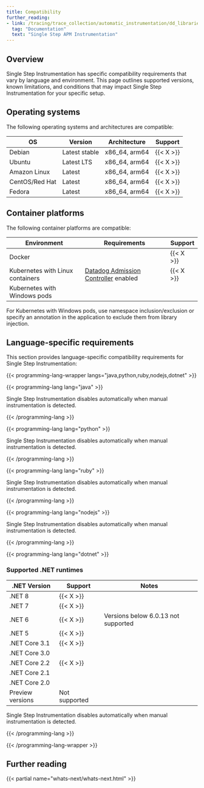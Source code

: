 ```yaml
---
title: Compatibility
further_reading:
- link: /tracing/trace_collection/automatic_instrumentation/dd_libraries/single-step-apm/
  tag: "Documentation"
  text: "Single Step APM Instrumentation"
---
```


## Overview

Single Step Instrumentation has specific compatibility requirements that vary by language and environment. This page outlines supported versions, known limitations, and conditions that may impact Single Step Instrumentation for your specific setup.

## Operating systems

The following operating systems and architectures are compatible:

| OS             | Version       | Architecture  | Support   |
|----------------|---------------|---------------|-----------|
| Debian         | Latest stable | x86_64, arm64 | {{< X >}} |
| Ubuntu         | Latest LTS    | x86_64, arm64 | {{< X >}} |
| Amazon Linux   | Latest        | x86_64, arm64 | {{< X >}} |
| CentOS/Red Hat | Latest        | x86_64, arm64 | {{< X >}} |
| Fedora         | Latest        | x86_64, arm64 | {{< X >}} |

## Container platforms

The following container platforms are compatible:

| Environment                      | Requirements                              | Support   |
|----------------------------------|-------------------------------------------|-----------|
| Docker                           |                                           | {{< X >}} |
| Kubernetes with Linux containers | [Datadog Admission Controller][1] enabled | {{< X >}} |
| Kubernetes with Windows pods     |                                           |           |

<div class="alert alert-info">For Kubernetes with Windows pods, use namespace inclusion/exclusion or specify an annotation in the application to exclude them from library injection.</div>
 
## Language-specific requirements

This section provides language-specific compatibility requirements for Single Step Instrumentation:

{{< programming-lang-wrapper langs="java,python,ruby,nodejs,dotnet" >}}

{{< programming-lang lang="java" >}}

<div class="alert alert-info">Single Step Instrumentation disables automatically when manual instrumentation is detected.</div>

{{< /programming-lang >}}

{{< programming-lang lang="python" >}}

<div class="alert alert-info">Single Step Instrumentation disables automatically when manual instrumentation is detected.</div>

{{< /programming-lang >}}

{{< programming-lang lang="ruby" >}}

<div class="alert alert-info">Single Step Instrumentation disables automatically when manual instrumentation is detected.</div>

{{< /programming-lang >}}

{{< programming-lang lang="nodejs" >}}

<div class="alert alert-info">Single Step Instrumentation disables automatically when manual instrumentation is detected.</div>

{{< /programming-lang >}}

{{< programming-lang lang="dotnet" >}}

### Supported .NET runtimes

| .NET Version     | Support       | Notes                               |
|------------------|---------------|-------------------------------------|
| .NET 8           | {{< X >}}     |                                     |
| .NET 7           | {{< X >}}     |                                     |
| .NET 6           | {{< X >}}     | Versions below 6.0.13 not supported |
| .NET 5           | {{< X >}}     |                                     |
| .NET Core 3.1    | {{< X >}}     |                                     |
| .NET Core 3.0    |               |                                     |
| .NET Core 2.2    | {{< X >}}     |                                     |
| .NET Core 2.1    |               |                                     |
| .NET Core 2.0    |               |                                     |
| Preview versions | Not supported |                                     |

<div class="alert alert-info">Single Step Instrumentation disables automatically when manual instrumentation is detected.</div>


{{< /programming-lang >}}

{{< /programming-lang-wrapper >}}

## Further reading

{{< partial name="whats-next/whats-next.html" >}}

[1]: /containers/cluster_agent/admission_controller/
